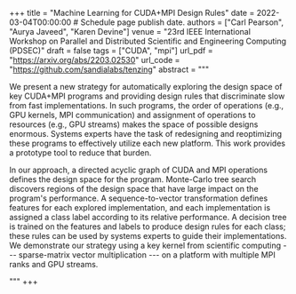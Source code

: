 +++
title = "Machine Learning for CUDA+MPI Design Rules"
date = 2022-03-04T00:00:00  # Schedule page publish date.
authors = ["Carl Pearson", "Aurya Javeed", "Karen Devine"]
venue = "23rd IEEE International Workshop on Parallel and Distributed Scientific and Engineering Computing (PDSEC)"
draft = false
tags = ["CUDA", "mpi"]
url_pdf = "https://arxiv.org/abs/2203.02530"
url_code = "https://github.com/sandialabs/tenzing"
abstract = """
<p>
We present a new strategy for automatically exploring the design space of key CUDA+MPI programs and providing design rules that discriminate slow from fast implementations. 
In such programs, the order of operations (e.g., GPU kernels, MPI communication) and assignment of operations to resources (e.g., GPU streams) makes the space of possible designs enormous.
Systems experts have the task of redesigning and reoptimizing these programs to effectively utilize each new platform.
This work provides a prototype tool to reduce that burden.
</p>
<p>
In our approach, a directed acyclic graph of CUDA and MPI operations defines the design space for the program.
Monte-Carlo tree search discovers regions of the design space that have large impact on the program's performance.
A sequence-to-vector transformation defines  features for each explored implementation, and each implementation is assigned a class label according to its relative performance.
A decision tree is trained on the features and labels to produce design rules for each class; these rules can be used by systems experts to guide their implementations.
We demonstrate our strategy using a key kernel from scientific computing --- sparse-matrix vector multiplication --- on a platform with multiple MPI ranks and GPU streams.
</p>
"""
+++
